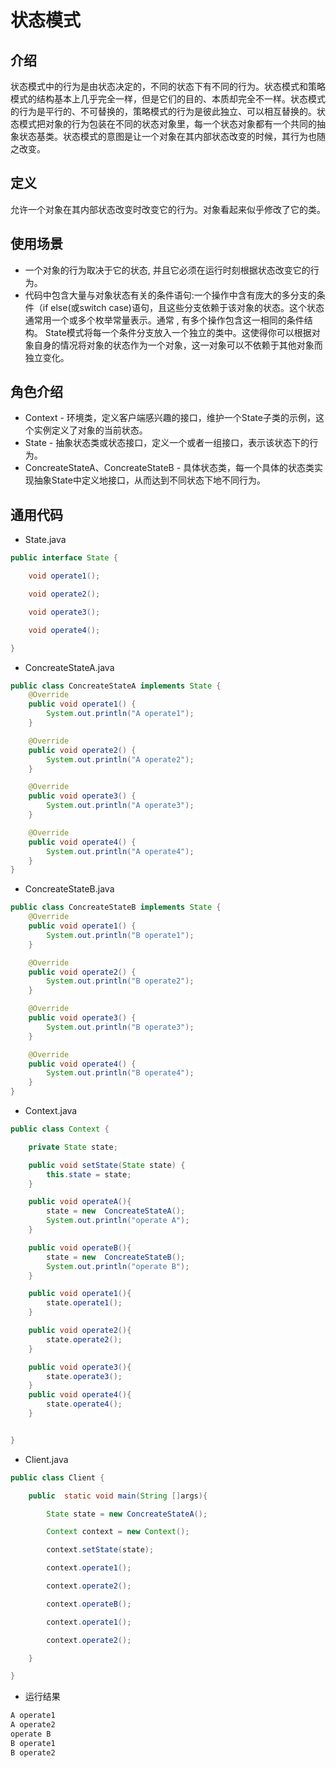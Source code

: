 # 状态模式

## 介绍

状态模式中的行为是由状态决定的，不同的状态下有不同的行为。状态模式和策略模式的结构基本上几乎完全一样，但是它们的目的、本质却完全不一样。状态模式的行为是平行的、不可替换的，策略模式的行为是彼此独立、可以相互替换的。状态模式把对象的行为包装在不同的状态对象里，每一个状态对象都有一个共同的抽象状态基类。状态模式的意图是让一个对象在其内部状态改变的时候，其行为也随之改变。

## 定义

允许一个对象在其内部状态改变时改变它的行为。对象看起来似乎修改了它的类。

## 使用场景

*  一个对象的行为取决于它的状态, 并且它必须在运行时刻根据状态改变它的行为。
*  代码中包含大量与对象状态有关的条件语句:一个操作中含有庞大的多分支的条件（if else(或switch case)语句，且这些分支依赖于该对象的状态。这个状态通常用一个或多个枚举常量表示。通常 , 有多个操作包含这一相同的条件结构。 State模式将每一个条件分支放入一个独立的类中。这使得你可以根据对象自身的情况将对象的状态作为一个对象，这一对象可以不依赖于其他对象而独立变化。

## 角色介绍
* Context - 环境类，定义客户端感兴趣的接口，维护一个State子类的示例，这个实例定义了对象的当前状态。
* State - 抽象状态类或状态接口，定义一个或者一组接口，表示该状态下的行为。
* ConcreateStateA、ConcreateStateB - 具体状态类，每一个具体的状态类实现抽象State中定义地接口，从而达到不同状态下地不同行为。

## 通用代码

* State.java
```java
public interface State {

    void operate1();

    void operate2();

    void operate3();

    void operate4();

}
```
* ConcreateStateA.java
```java
public class ConcreateStateA implements State {
    @Override
    public void operate1() {
        System.out.println("A operate1");
    }

    @Override
    public void operate2() {
        System.out.println("A operate2");
    }

    @Override
    public void operate3() {
        System.out.println("A operate3");
    }

    @Override
    public void operate4() {
        System.out.println("A operate4");
    }
}
```
* ConcreateStateB.java
```java
public class ConcreateStateB implements State {
    @Override
    public void operate1() {
        System.out.println("B operate1");
    }

    @Override
    public void operate2() {
        System.out.println("B operate2");
    }

    @Override
    public void operate3() {
        System.out.println("B operate3");
    }

    @Override
    public void operate4() {
        System.out.println("B operate4");
    }
}
```
* Context.java
```java
public class Context {

    private State state;

    public void setState(State state) {
        this.state = state;
    }

    public void operateA(){
        state = new  ConcreateStateA();
        System.out.println("operate A");
    }

    public void operateB(){
        state = new  ConcreateStateB();
        System.out.println("operate B");
    }

    public void operate1(){
        state.operate1();
    }

    public void operate2(){
        state.operate2();
    }

    public void operate3(){
        state.operate3();
    }
    public void operate4(){
        state.operate4();
    }


}
```
* Client.java
```java
public class Client {

    public  static void main(String []args){

        State state = new ConcreateStateA();

        Context context = new Context();

        context.setState(state);

        context.operate1();

        context.operate2();

        context.operateB();

        context.operate1();

        context.operate2();

    }

}
```

* 运行结果
```java
A operate1
A operate2
operate B
B operate1
B operate2
```
